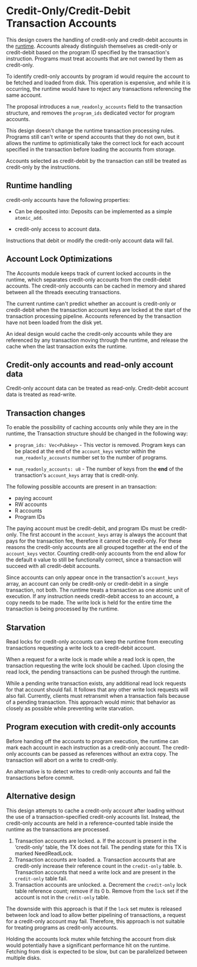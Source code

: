 # Credit-Only/Credit-Debit Transaction Accounts

This design covers the handling of credit-only and credit-debit accounts in the
[runtime](runtime.md).  Accounts already distinguish themselves as credit-only or
credit-debit based on the program ID specified by the transaction's instruction.
Programs must treat accounts that are not owned by them as credit-only.

To identify credit-only accounts by program id would require the account to be
fetched and loaded from disk.  This operation is expensive, and while it is
occurring, the runtime would have to reject any transactions referencing the same
account.

The proposal introduces a `num_readonly_accounts` field to the transaction
structure, and removes the `program_ids` dedicated vector for program accounts.

This design doesn't change the runtime transaction processing rules.
Programs still can't write or spend accounts that they do not own, but it
allows the runtime to optimistically take the correct lock for each account
specified in the transaction before loading the accounts from storage.

Accounts selected as credit-debit by the transaction can still be treated as
credit-only by the instructions.

## Runtime handling

credit-only accounts have the following properties:

* Can be deposited into:  Deposits can be implemented as a simple `atomic_add`.

* credit-only access to account data.

Instructions that debit or modify the credit-only account data will fail.

## Account Lock Optimizations

The Accounts module keeps track of current locked accounts in the runtime,
which separates credit-only accounts from the credit-debit accounts.  The credit-only
accounts can be cached in memory and shared between all the threads executing
transactions.

The current runtime can't predict whether an account is credit-only or credit-debit when
the transaction account keys are locked at the start of the transaction
processing pipeline.  Accounts referenced by the transaction have not been
loaded from the disk yet.

An ideal design would cache the credit-only accounts while they are referenced by
any transaction moving through the runtime, and release the cache when the last
transaction exits the runtime.

## Credit-only accounts and read-only account data

Credit-only account data can be treated as read-only. Credit-debit
account data is treated as read-write.

## Transaction changes

To enable the possibility of caching accounts only while they are in the
runtime, the Transaction structure should be changed in the following way:

* `program_ids: Vec<Pubkey>` - This vector is removed.  Program keys can be
placed at the end of the `account_keys` vector within the `num_readonly_accounts`
number set to the number of programs.

* `num_readonly_accounts: u8` - The number of keys from the **end** of the
transaction's `account_keys` array that is credit-only.

The following possible accounts are present in an transaction:

* paying account
* RW accounts
* R accounts
* Program IDs

The paying account must be credit-debit, and program IDs must be credit-only.  The
first account in the `account_keys` array is always the account that pays for
the transaction fee, therefore it cannot be credit-only.  For these reasons the
credit-only accounts are all grouped together at the end of the `account_keys`
vector.  Counting credit-only accounts from the end allow for the default `0`
value to still be functionally correct, since a transaction will succeed with
all credit-debit accounts.

Since accounts can only appear once in the transaction's `account_keys` array,
an account can only be credit-only or credit-debit in a single transaction, not
both.  The runtime treats a transaction as one atomic unit of execution. If any
instruction needs credit-debit access to an account, a copy needs to be made. The
write lock is held for the entire time the transaction is being processed by
the runtime.

## Starvation

Read locks for credit-only accounts can keep the runtime from executing
transactions requesting a write lock to a credit-debit account.

When a request for a write lock is made while a read lock is open, the
transaction requesting the write lock should be cached.  Upon closing the read
lock, the pending transactions can be pushed through the runtime.

While a pending write transaction exists, any additional read lock requests for
that account should fail.  It follows that any other write lock requests will also 
fail.  Currently, clients must retransmit when a transaction fails because of 
a pending transaction.  This approach would mimic that behavior as closely as
possible while preventing write starvation.

## Program execution with credit-only accounts

Before handing off the accounts to program execution, the runtime can mark each
account in each instruction as a credit-only account.  The credit-only accounts can
be passed as references without an extra copy.  The transaction will abort on a
write to credit-only.

An alternative is to detect writes to credit-only accounts and fail the
transactions before commit.

## Alternative design

This design attempts to cache a credit-only account after loading without the use
of a transaction-specified credit-only accounts list.  Instead, the credit-only
accounts are held in a reference-counted table inside the runtime as the
transactions are processed.

1. Transaction accounts are locked.
    a. If the account is present in the ‘credit-only' table, the TX does not fail.
       The pending state for this TX is marked NeedReadLock.
2. Transaction accounts are loaded.
    a. Transaction accounts that are credit-only increase their reference
       count in the `credit-only` table.
    b. Transaction accounts that need a write lock and are present in the
       `credit-only` table fail.
3. Transaction accounts are unlocked.
    a. Decrement the `credit-only` lock table reference count; remove if its 0
    b. Remove from the `lock` set if the account is not in the `credit-only`
       table.

The downside with this approach is that if the `lock` set mutex is released
between lock and load to allow better pipelining of transactions, a request for
a credit-only account may fail. Therefore, this approach is not suitable for
treating programs as credit-only accounts.

Holding the accounts lock mutex while fetching the account from disk would
potentially have a significant performance hit on the runtime. Fetching from
disk is expected to be slow, but can be parallelized between multiple disks.
